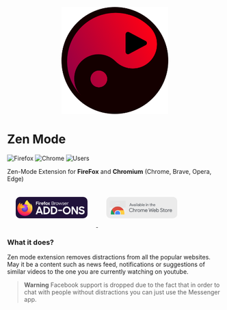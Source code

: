 <div align="center">
    <img src="icons/icon.png" width="250">
</div>

# Zen Mode
![Firefox](https://img.shields.io/amo/v/zen-mode?color=orange&label=Firefox&logo=firefox-browser&logoColor=white&style=for-the-badge)
![Chrome](https://img.shields.io/chrome-web-store/v/dgdfifjibepijpnledojfgcaggckaclb?color=red&label=Chrome&logo=google-chrome&logoColor=white&style=for-the-badge)
![Users](https://img.shields.io/chrome-web-store/users/dgdfifjibepijpnledojfgcaggckaclb?style=for-the-badge)

Zen-Mode Extension for **FireFox** and **Chromium** (Chrome, Brave, Opera, Edge)

<div>
    <a href="https://addons.mozilla.org/en-US/firefox/addon/zen-mode/">
        <img src="icons/firefox.png" height="50" style="border-radius: 10px; margin: 20px">
    </a>
    <a href="https://chrome.google.com/webstore/detail/zen-mode/dgdfifjibepijpnledojfgcaggckaclb">
        <img src="icons/chrome.png" height="50" style="border-radius: 10px; margin: 20px">
    </a>
</div>

### What it does?

Zen mode extension removes distractions from all the popular websites. May it be a content such as news feed, notifications or suggestions of similar videos to the one you are currently watching on youtube.

> **Warning** Facebook support is dropped due to the fact that in order to chat with people without distractions you can just use the Messenger app.

